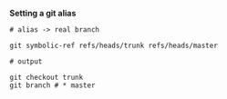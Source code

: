 **Setting a git alias**

```
# alias -> real branch

git symbolic-ref refs/heads/trunk refs/heads/master

# output

git checkout trunk
git branch # * master
```
